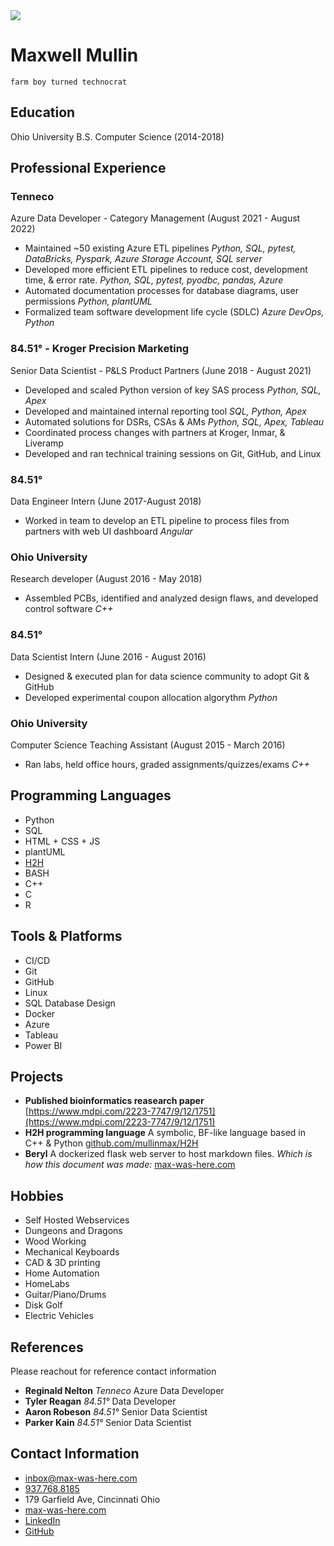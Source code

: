 <div class='thumbnail circle-image' style='grid-column: span 2'>
    <img src="/static/img/headshot.jpg">
</div>

# Maxwell Mullin

`farm boy turned technocrat`
 
## Education

Ohio University B.S. Computer Science (2014-2018)

## Professional Experience

### Tenneco
Azure Data Developer - Category Management (August 2021 - August 2022)

- Maintained ~50 existing Azure ETL pipelines *Python, SQL, pytest, DataBricks, Pyspark, Azure Storage Account, SQL server*
- Developed more efficient ETL pipelines to reduce cost, development time, & error rate. *Python, SQL, pytest, pyodbc, pandas, Azure*
- Automated documentation processes for database diagrams, user permissions *Python, plantUML*
- Formalized team software development life cycle (SDLC) *Azure DevOps, Python*

### 84.51° - Kroger Precision Marketing
Senior Data Scientist - P&LS Product Partners (June 2018 - August 2021)

 - Developed and scaled Python version of key SAS process *Python, SQL, Apex*
 - Developed and maintained internal reporting tool *SQL, Python, Apex*
 - Automated solutions for DSRs, CSAs & AMs *Python, SQL, Apex, Tableau*
 - Coordinated process changes with partners at Kroger, Inmar, & Liveramp
 - Developed and ran technical training sessions on Git, GitHub, and Linux

### 84.51°
Data Engineer Intern (June 2017-August 2018)

 - Worked in team to develop an ETL pipeline to process files from partners with web UI dashboard *Angular*

### Ohio University
Research developer (August 2016 - May 2018)

 - Assembled PCBs, identified and analyzed design flaws, and developed control software *C++*

### 84.51°
Data Scientist Intern (June 2016 - August 2016)

 - Designed & executed plan for data science community to adopt Git & GitHub
 - Developed experimental coupon allocation algorythm *Python*

### Ohio University
Computer Science Teaching Assistant (August 2015 - March 2016)

 - Ran labs, held office hours, graded assignments/quizzes/exams *C++*


## Programming Languages

- Python
- SQL
- HTML + CSS + JS
- plantUML
- [H2H](https://github.com/mullinmax/H2H)
- BASH
- C++
- C
- R

## Tools & Platforms

- CI/CD
- Git
- GitHub
- Linux
- SQL Database Design
- Docker
- Azure
- Tableau
- Power BI

## Projects

- **Published bioinformatics reasearch paper** [https://www.mdpi.com/2223-7747/9/12/1751](https://www.mdpi.com/2223-7747/9/12/1751)
- **H2H programming language** A symbolic, BF-like language based in C++ & Python [github.com/mullinmax/H2H](https://github.com/mullinmax/H2H)
- **Beryl** A dockerized flask web server to host markdown files. *Which is how this document was made:* [max-was-here.com](https://max-was-here.com)

## Hobbies

 - Self Hosted Webservices
 - Dungeons and Dragons
 - Wood Working
 - Mechanical Keyboards
 - CAD & 3D printing
 - Home Automation
 - HomeLabs
 - Guitar/Piano/Drums
 - Disk Golf
 - Electric Vehicles

## References

Please reachout for reference contact information

 - **Reginald Nelton** *Tenneco* Azure Data Developer 
 - **Tyler Reagan** *84.51°* Data Developer 
 - **Aaron Robeson** *84.51°* Senior Data Scientist 
 - **Parker Kain** *84.51°* Senior Data Scientist                         

## Contact Information

 - [inbox@max-was-here.com](mailto:inbox@max-was-here.com)
 - [937.768.8185](tel:+19377688185)
 - 179 Garfield Ave, Cincinnati Ohio
 - [max-was-here.com](https://max-was-here.com)
 - [LinkedIn](https://www.linkedin.com/in/maxwell-mullin-413070b4/)
 - [GitHub](https://github.com/mullinmax/)